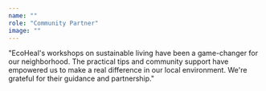 ```yaml
---
name: ""
role: "Community Partner"
image: ""
---
```


"EcoHeal's workshops on sustainable living have been a game-changer for our neighborhood. The practical tips and community support have empowered us to make a real difference in our local environment. We're grateful for their guidance and partnership."
